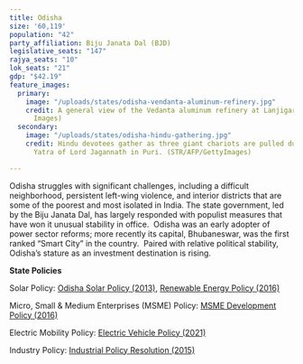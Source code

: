 ```yaml
---
title: Odisha
size: '60,119'
population: "42"
party_affiliation: Biju Janata Dal (BJD)
legislative_seats: "147"
rajya_seats: "10"
lok_seats: "21"
gdp: "$42.19"
feature_images:
  primary:
    image: "/uploads/states/odisha-vendanta-aluminum-refinery.jpg"
    credit: A general view of the Vedanta aluminum refinery at Lanjigarh. (STRDEL/AFP/Getty
      Images)
  secondary:
    image: "/uploads/states/odisha-hindu-gathering.jpg"
    credit: Hindu devotees gather as three giant chariots are pulled during the Rath
      Yatra of Lord Jagannath in Puri. (STR/AFP/GettyImages)

---
```

Odisha struggles with significant challenges, including a difficult neighborhood, persistent left-wing violence, and interior districts that are some of the poorest and most isolated in India. The state government, led by the Biju Janata Dal, has largely responded with populist measures that have won it unusual stability in office.  Odisha was an early adopter of power sector reforms; more recently its capital, Bhubaneswar, was the first ranked “Smart City” in the country.  Paired with relative political stability, Odisha’s stature as an investment destination is rising.

**State Policies**

Solar Policy: [Odisha Solar Policy (2013)](http://www.cbip.org/policies2019/PD_07_Dec_2018_Policies/Orissa/1-Solar/2%20Order%20Odisha-Solar-Power-Policy.pdf), [Renewable Energy Policy (2016)](https://investodisha.gov.in/download/Renewable-Energy-Policy-2016.pdf)

Micro, Small & Medium Enterprises (MSME) Policy: [MSME Development Policy (2016)](http://www.msmeodisha.gov.in/PDF/FINALbyDI(O)-Odisha_MSME_Dev._Policy.pdf)

Electric Mobility Policy: [Electric Vehicle Policy (2021)](https://www.transportpolicy.net/wp-content/uploads/2019/09/Orissa2021.pdf)

Industry Policy: [Industrial Policy Resolution (2015)](https://investodisha.gov.in/download/ipr.pdf)